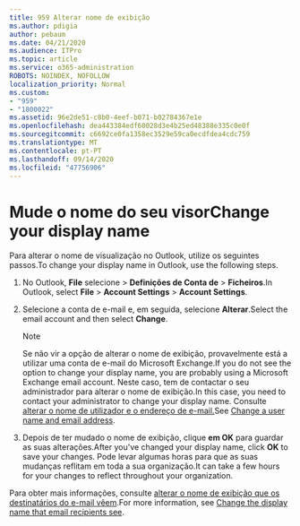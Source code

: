 ```yaml
---
title: 959 Alterar nome de exibição
ms.author: pdigia
author: pebaum
ms.date: 04/21/2020
ms.audience: ITPro
ms.topic: article
ms.service: o365-administration
ROBOTS: NOINDEX, NOFOLLOW
localization_priority: Normal
ms.custom:
- "959"
- "1800022"
ms.assetid: 96e2de51-c8b0-4eef-b071-b02784367e1e
ms.openlocfilehash: dea443384edf60028d3e4b25ed48388e335c0e0f
ms.sourcegitcommit: c6692ce0fa1358ec3529e59ca0ecdfdea4cdc759
ms.translationtype: MT
ms.contentlocale: pt-PT
ms.lasthandoff: 09/14/2020
ms.locfileid: "47756906"
---
```

# <a name="change-your-display-name"></a><span data-ttu-id="5d67b-102">Mude o nome do seu visor</span><span class="sxs-lookup"><span data-stu-id="5d67b-102">Change your display name</span></span>
  
<span data-ttu-id="5d67b-103">Para alterar o nome de visualização no Outlook, utilize os seguintes passos.</span><span class="sxs-lookup"><span data-stu-id="5d67b-103">To change your display name in Outlook, use the following steps.</span></span>
  
1. <span data-ttu-id="5d67b-104">No Outlook, **File** selecione \> **Definições de Conta de** \> **Ficheiros**.</span><span class="sxs-lookup"><span data-stu-id="5d67b-104">In Outlook, select **File** \> **Account Settings** \> **Account Settings**.</span></span>

2. <span data-ttu-id="5d67b-105">Selecione a conta de e-mail e, em seguida, selecione **Alterar**.</span><span class="sxs-lookup"><span data-stu-id="5d67b-105">Select the email account and then select **Change**.</span></span>

    > [!NOTE]
    > <span data-ttu-id="5d67b-106">Se não vir a opção de alterar o nome de exibição, provavelmente está a utilizar uma conta de e-mail do Microsoft Exchange.</span><span class="sxs-lookup"><span data-stu-id="5d67b-106">If you do not see the option to change your display name, you are probably using a Microsoft Exchange email account.</span></span> <span data-ttu-id="5d67b-107">Neste caso, tem de contactar o seu administrador para alterar o nome de exibição.</span><span class="sxs-lookup"><span data-stu-id="5d67b-107">In this case, you need to contact your administrator to change your display name.</span></span> <span data-ttu-id="5d67b-108">Consulte [alterar o nome de utilizador e o endereço de e-mail.](https://docs.microsoft.com/microsoft-365/admin/add-users/change-a-user-name-and-email-address)</span><span class="sxs-lookup"><span data-stu-id="5d67b-108">See [Change a user name and email address](https://docs.microsoft.com/microsoft-365/admin/add-users/change-a-user-name-and-email-address).</span></span>
  
3. <span data-ttu-id="5d67b-109">Depois de ter mudado o nome de exibição, clique **em OK** para guardar as suas alterações.</span><span class="sxs-lookup"><span data-stu-id="5d67b-109">After you've changed your display name, click **OK** to save your changes.</span></span> <span data-ttu-id="5d67b-110">Pode levar algumas horas para que as suas mudanças reflitam em toda a sua organização.</span><span class="sxs-lookup"><span data-stu-id="5d67b-110">It can take a few hours for your changes to reflect throughout your organization.</span></span>

<span data-ttu-id="5d67b-111">Para obter mais informações, consulte [alterar o nome de exibição que os destinatários do e-mail vêem](https://support.office.com/article/2b53331a-ba2a-4803-88dc-ac9fe376c8a9.aspx).</span><span class="sxs-lookup"><span data-stu-id="5d67b-111">For more information, see [Change the display name that email recipients see](https://support.office.com/article/2b53331a-ba2a-4803-88dc-ac9fe376c8a9.aspx).</span></span>
  